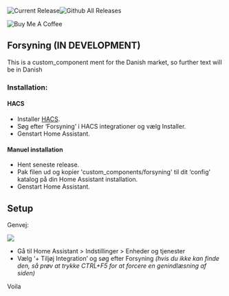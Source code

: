 ![Current Release](https://img.shields.io/github/release/mtrab/forsyning/all.svg?style=plastic)![Github All Releases](https://img.shields.io/github/downloads/mtrab/forsyning/total.svg?style=plastic)<!--![hacs_badge](https://img.shields.io/badge/HACS-Default-orange.svg?style=plastic)-->

![Buy Me A Coffee](https://www.buymeacoffee.com/assets/img/custom_images/orange_img.png)

## Forsyning (IN DEVELOPMENT)

This is a custom\_component ment for the Danish market, so further text will be in Danish

### Installation:

#### HACS

*   Installer [HACS](https://hacs.xyz).
*   Søg efter ‘Forsyning’ i HACS integrationer og vælg Installer.
*   Genstart Home Assistant.

#### Manuel installation

*   Hent seneste release.
*   Pak filen ud og kopier 'custom\_components/forsyning' til dit ‘config’ katalog på din Home Assistant installation.
*   Genstart Home Assistant.

## Setup

Genvej:  
  
![](https://my.home-assistant.io/badges/config_flow_start.svg)

*   Gå til Home Assistant > Indstillinger > Enheder og tjenester
*   Vælg ‘+ Tiljøj Integration’ og søg efter Forsyning _(hvis du ikke kan finde den, så prøv at trykke CTRL+F5 for at forcere en genindlæsning af siden)_

Voila